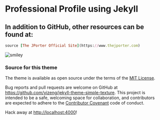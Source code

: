 # Professional Profile using Jekyll

## In addition to GitHub, other resources can be found at:
   ```ruby
   source [The JPorter Official Site](https://www.thejporter.com)
   ```
![smiley](bigdjrp.github.io/assets/images/github_jrp.png)







### Source for this theme
The theme is available as open source under the terms of the
[MIT License](https://github.com/yizeng/jekyll-theme-simple-texture/blob/master/LICENSE).

Bug reports and pull requests are welcome on GitHub at <https://github.com/yizeng/jekyll-theme-simple-texture>. This project is intended to be a safe, welcoming space for collaboration, and contributors are expected to adhere to the [Contributor Covenant](http://contributor-covenant.org) code of conduct.

Hack away at <http://localhost:4000>!
